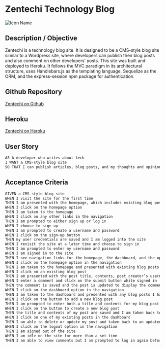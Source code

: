 # Zentechi Technology Blog
![Icon Name](Assets/img/blog.png)
<!-- image credit: this image is from icons8-->

  ## Description / Objective
  Zentechi is a technology blog site. It is designed to be a CMS-style blog site similar to a Wordpress site, where developers can publish their blog posts and also comment on other developers’ posts. This site was built and deployed to Heroku. It follows the MVC paradigm in its architectural structure, uses Handlebars.js as the templating language, Sequelize as the ORM, and the express-session npm package for authentication.

  ## Github Repository 
  [Zentechi on Github](https://github.com/NDaruwalla/zentechi-technology-blog)

  ## Heroku 
  [Zentechi on Heroku](https://sheltered-mesa-69370.herokuapp.com/)

## User Story 
   ```md
  AS A developer who writes about tech
  I WANT a CMS-style blog site
  SO THAT I can publish articles, blog posts, and my thoughts and opinions
  ```

  ## Acceptance Criteria
  ```md
  GIVEN a CMS-style blog site
  WHEN I visit the site for the first time
  THEN I am presented with the homepage, which includes existing blog posts if any have been posted; navigation links for the homepage and the dashboard; and the option to log in 
  WHEN I click on the homepage option
  THEN I am taken to the homepage
  WHEN I click on any other links in the navigation
  THEN I am prompted to either sign up or log in
  WHEN I choose to sign up
  THEN I am prompted to create a username and password
  WHEN I click on the sign-up button
  THEN my user credentials are saved and I am logged into the site
  WHEN I revisit the site at a later time and choose to sign in
  THEN I am prompted to enter my username and password
  WHEN I am signed in to the site
  THEN I see navigation links for the homepage, the dashboard, and the option to log out
  WHEN I click on the homepage option in the navigation
  THEN I am taken to the homepage and presented with existing blog posts that include the post title and the date created
  WHEN I click on an existing blog post
  THEN I am presented with the post title, contents, post creator’s username, and date created for that post and have the option to leave a comment
  WHEN I enter a comment and click on the submit button while signed in
  THEN the comment is saved and the post is updated to display the comment, the comment creator’s username, and the date created
  WHEN I click on the dashboard option in the navigation
  THEN I am taken to the dashboard and presented with any blog posts I have already created and the option to add a new blog post
  WHEN I click on the button to add a new blog post
  THEN I am prompted to enter both a title and contents for my blog post
  WHEN I click on the button to create a new blog post
  THEN the title and contents of my post are saved and I am taken back to an updated dashboard with my new blog post
  WHEN I click on one of my existing posts in the dashboard
  THEN I am able to delete or update my post and taken back to an updated dashboard
  WHEN I click on the logout option in the navigation
  THEN I am signed out of the site
  WHEN I am idle on the site for more than a set time
  THEN I am able to view comments but I am prompted to log in again before I can add, update, or delete comments
  ```
